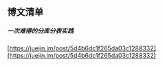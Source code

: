 ##  博文清单  


#####  一次难得的分库分表实践  
[https://juejin.im/post/5d4b6dc1f265da03c1288332](https://juejin.im/post/5d4b6dc1f265da03c1288332)  


